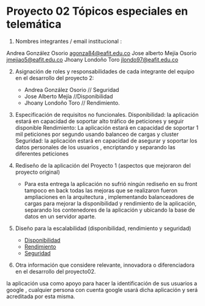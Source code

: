 # Proyecto 02 Tópicos especiales en telemática

1. Nombres integrantes / email institucional :

Andrea González Osorio agonza84@eafit.edu.co
Jose alberto Mejía Osorio  jmejiao5@eafit.edu.co
Jhoany Londoño Toro  jlondo97@eafit.edu.co

2. Asignación de roles y responsabilidades de cada integrante del equipo en el desarrollo del proyecto 2:

    * Andrea González Osorio // Seguridad 
    * Jose Alberto Mejía //Disponibilidad
    * Jhoany Londoño Toro // Rendimiento.

3. Especificación de requisitos no funcionales.
    Disponibilidad: la aplicación estará en capacidad de soportar alto tráfico de peticiones y seguir disponible
    Rendimiento: La aplicación estará en capacidad de soportar 1 mil peticiones  por segundo usando balanceo de cargas  y cluster
    Seguridad: la aplicación estará en capacidad de asegurar y soportar los datos personales de los usuarios , encriptando y  separando las diferentes peticiones

4. Rediseño de la aplicación del Proyecto 1 (aspectos que mejoraron del proyecto original)
    - Para esta entrega la aplicación no sufrió ningún rediseño en su front tampoco en back  todas las mejoras que se realizaron fueron ampliaciones en la arquitectura , implementando balanceadores de cargas para mejorar la disponibilidad y rendimiento de la aplicación, separando los contenedores de la aplicación y ubicando la base de datos en un servidor aparte.

5. Diseño para la escalabilidad (disponibilidad, rendimiento y seguridad)
    - [Disponibilidad](https://docs.google.com/document/d/1dF2Bl6wX-K8xlgnyMB7GI2oBqESZKtDBqMTW6Txrdcg/edit?usp=sharing)
    - [Rendimiento](https://docs.google.com/document/d/16FYOtXrs6MkzfjhXEZLXa6K6Zq01XJghMc0PWpM_HTI/edit?usp=sharing)
    - [Seguridad](https://docs.google.com/document/d/1-LkwN70gugmant_LzWnMR3Lv5VHVhYHJGYON8rZq7P8/edit?usp=sharing)

7. Otra información que considere relevante, innovadora o diferenciadora en el desarrollo del proyecto02.

la aplicación usa como apoyo para hacer la identificación de sus usuarios a google , cualquier persona con cuenta google usará dicha aplicación y será acreditada por esta misma.